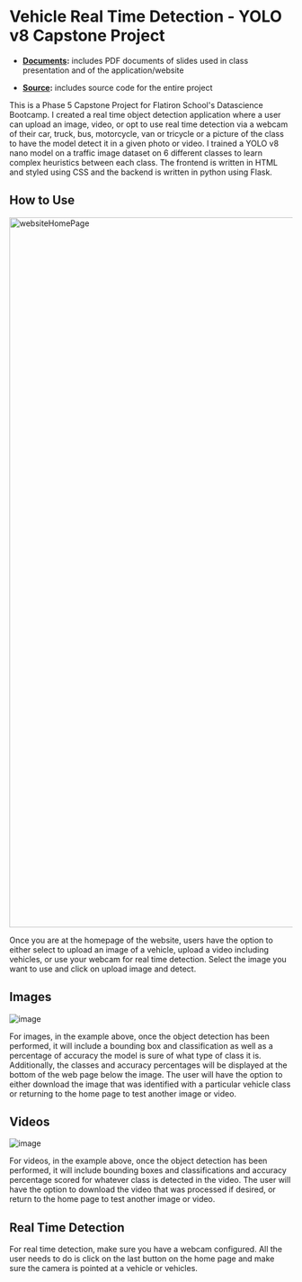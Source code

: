 ﻿# Vehicle Real Time Detection - YOLO v8 Capstone Project

- **[Documents](./documents):** includes PDF documents of slides used in class presentation and of the application/website

- **[Source](./source):** includes source code for the entire project

This is a Phase 5 Capstone Project for Flatiron School's Datascience Bootcamp. I created a real time object detection application where a user can upload an image, video, or opt to use real time detection via a webcam of their car, truck, bus, motorcycle, van or tricycle or a picture of the class to have the model detect it in a given photo or video. I trained a YOLO v8 nano model on a traffic image dataset on 6 different classes to learn complex heuristics between each class. The frontend is written in HTML and styled using CSS and the backend is written in python using Flask. 

## **How to Use**

<img width="1262" alt="websiteHomePage" src="https://github.com/user-attachments/assets/35abb5d6-6078-4958-a138-4b16317dcb59">

Once you are at the homepage of the website, users have the option to either select to upload an image of a vehicle, upload a video including vehicles, or use your webcam for real time detection. Select the image you want to use and click on upload image and detect.

## **Images**

![image](https://github.com/user-attachments/assets/682670c1-7490-4174-ab41-e833f9df5a6c)

For images, in the example above, once the object detection has been performed, it will include a bounding box and classification as well as a percentage of accuracy the model is sure of what type of class it is. Additionally, the classes and accuracy percentages will be displayed at the bottom of the web page below the image. The user will have the option to either download the image that was identified with a particular vehicle class or returning to the home page to test another image or video. 

## **Videos**

![image](https://github.com/user-attachments/assets/3ff7a7d8-ccce-478c-b8b0-a9dbec20f85e)

For videos, in the example above, once the object detection has been performed, it will include bounding boxes and classifications and accuracy percentage scored for whatever class is detected in the video. The user will have the option to download the video that was processed if desired, or return to the home page to test another image or video.

## **Real Time Detection**

For real time detection, make sure you have a webcam configured. All the user needs to do is click on the last button on the home page and make sure the camera is pointed at a vehicle or vehicles.

